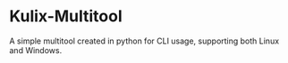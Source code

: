 # Kulix-Multitool
A simple multitool created in python for CLI usage, supporting both Linux and Windows.
